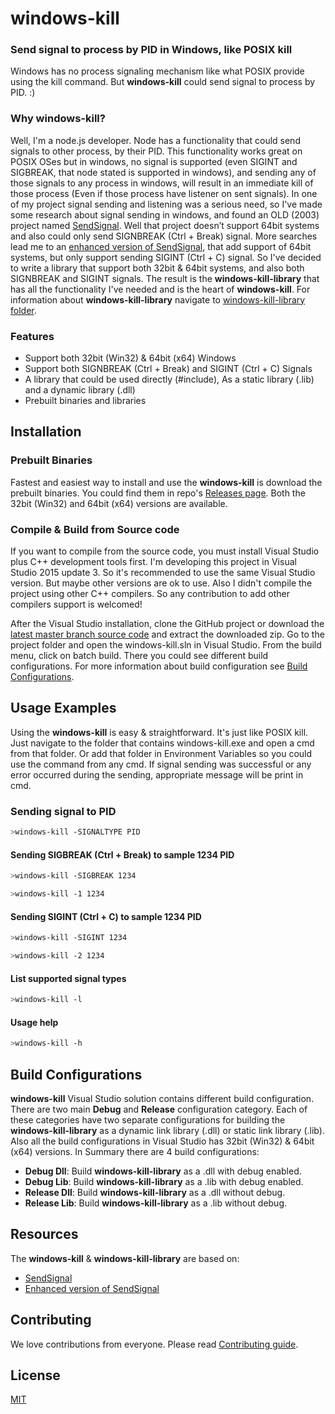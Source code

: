 # windows-kill
### Send signal to process by PID in Windows, like POSIX kill

Windows has no process signaling mechanism like what POSIX provide using the kill command. But **windows-kill** could send signal to process by PID. :)

### Why windows-kill?
Well, I'm a node.js developer. Node has a functionality that could send signals to other process, by their PID. This functionality works great on POSIX OSes but in windows, no signal is supported (even SIGINT and SIGBREAK, that node stated is supported in windows), and sending any of those signals to any process in windows, will result in an immediate kill of those process (Even if those process have listener on sent signals). In one of my project signal sending and listening was a serious need, so I've made some research about signal sending in windows, and found an OLD (2003) project named [SendSignal](http://www.latenighthacking.com/projects/2003/sendSignal/). Well that project doesn’t support 64bit systems and also could only send SIGNBREAK (Ctrl + Break) signal. More searches lead me to an [enhanced version of SendSignal](https://github.com/walware/statet/tree/master/de.walware.statet.r.console.core/cppSendSignal), that add support of 64bit systems, but only support sending SIGINT (Ctrl + C) signal. So I've decided to write a library that support both 32bit & 64bit systems, and also both SIGNBREAK and SIGINT signals. The result is the **windows-kill-library** that has all the functionality I've needed and is the heart of **windows-kill**. For information about **windows-kill-library** navigate to [windows-kill-library folder](https://github.com/alirdn/windows-kill/blob/master/windows-kill-library/).


### Features
- Support both 32bit (Win32) & 64bit (x64) Windows
- Support both SIGNBREAK (Ctrl + Break) and SIGINT (Ctrl + C) Signals
- A library that could be used directly (#include), As a static library (.lib) and a dynamic library (.dll)
- Prebuilt binaries and libraries

## Installation
### Prebuilt Binaries
Fastest and easiest way to install and use the **windows-kill** is download the prebuilt binaries. You could find them in repo's [Releases page](https://github.com/alirdn/windows-kill/releases).
Both the 32bit (Win32) and 64bit (x64) versions are available.

### Compile & Build from Source code
If you want to compile from the source code, you must install Visual Studio plus C++ development tools first. I'm developing this project in Visual Studio 2015 update 3. So it's recommended to use the same Visual Studio version. But maybe other versions are ok to use. Also I didn't compile the project using other C++ compilers. So any contribution to add other compilers support is welcomed!

After the Visual Studio installation, clone the GitHub project or download the [latest master branch source code](https://github.com/alirdn/windows-kill/archive/master.zip) and extract the downloaded zip.
Go to the project folder and open the windows-kill.sln in Visual Studio. From the build menu, click on batch build. There you could see different build configurations. For more information about build configuration see [Build Configurations](https://github.com/alirdn/windows-kill/#build-configurations).

## Usage Examples
Using the **windows-kill** is easy & straightforward. It's just like POSIX kill. Just navigate to the folder that contains windows-kill.exe and open a cmd from that folder. Or add that folder in Environment Variables so you could use the command from any cmd.
If signal sending was successful or any error occurred during the sending, appropriate message will be print in cmd.

### Sending signal to PID
```bash
>windows-kill -SIGNALTYPE PID
```

#### Sending SIGBREAK (Ctrl + Break) to sample 1234 PID
```bash
>windows-kill -SIGBREAK 1234
```
```bash
>windows-kill -1 1234
```

#### Sending SIGINT (Ctrl + C) to sample 1234 PID
```bash
>windows-kill -SIGINT 1234
```
```bash
>windows-kill -2 1234
```

#### List supported signal types
```bash
>windows-kill -l
```

#### Usage help
```bash
>windows-kill -h
```

## Build Configurations
**windows-kill** Visual Studio solution contains different build configuration. There are two main **Debug** and **Release** configuration category. Each of these categories have two separate configurations for building the **windows-kill-library** as a dynamic link library (.dll) or static link library (.lib). Also all the build configurations in Visual Studio has 32bit (Win32) & 64bit (x64) versions. In Summary there are 4 build configurations:
- **Debug Dll**: Build **windows-kill-library** as a .dll with debug enabled.
- **Debug Lib**: Build **windows-kill-library** as a .lib with debug enabled.
- **Release Dll**: Build **windows-kill-library** as a .dll without debug.
- **Release Lib**: Build **windows-kill-library** as a .lib without debug.

## Resources
The **windows-kill** & **windows-kill-library** are based on:
- [SendSignal](http://www.latenighthacking.com/projects/2003/sendSignal/)
- [Enhanced version of SendSignal](https://github.com/walware/statet/tree/master/de.walware.statet.r.console.core/cppSendSignal)

## Contributing
We love contributions from everyone. Please read [Contributing guide](https://github.com/alirdn/windows-kill/CONTRIBUTING).

## License
[MIT](https://github.com/alirdn/windows-kill/LICENSE)
